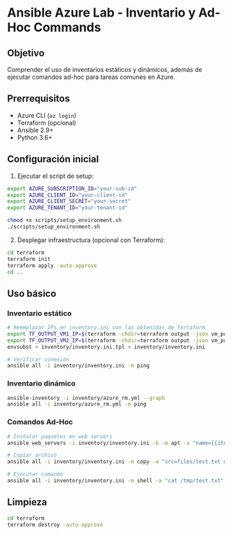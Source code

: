 # Ansible Azure Lab - Inventario y Ad-Hoc Commands

## Objetivo
Comprender el uso de inventarios estáticos y dinámicos, además de ejecutar comandos ad-hoc para tareas comunes en Azure.

## Prerrequisitos
- Azure CLI (`az login`)
- Terraform (opcional)
- Ansible 2.9+
- Python 3.6+

## Configuración inicial

1. Ejecutar el script de setup:
```bash
export AZURE_SUBSCRIPTION_ID="your-sub-id"
export AZURE_CLIENT_ID="your-client-id"
export AZURE_CLIENT_SECRET="your-secret"
export AZURE_TENANT_ID="your-tenant-id"

chmod +x scripts/setup_environment.sh
./scripts/setup_environment.sh
```

2. Desplegar infraestructura (opcional con Terraform):
```bash
cd terraform
terraform init
terraform apply -auto-approve
cd ..
```

## Uso básico

### Inventario estático
```bash
# Reemplazar IPs en inventory.ini con las obtenidas de Terraform
export TF_OUTPUT_VM1_IP=$(terraform -chdir=terraform output -json vm_public_ips | jq -r '.vm1')
export TF_OUTPUT_VM2_IP=$(terraform -chdir=terraform output -json vm_public_ips | jq -r '.vm2')
envsubst < inventory/inventory.ini.tpl > inventory/inventory.ini

# Verificar conexión
ansible all -i inventory/inventory.ini -m ping
```

### Inventario dinámico
```bash
ansible-inventory -i inventory/azure_rm.yml --graph
ansible all -i inventory/azure_rm.yml -m ping
```

### Comandos Ad-Hoc
```bash
# Instalar paquetes en web servers
ansible web_servers -i inventory/inventory.ini -b -m apt -a "name={{item}} state=present" --extra-vars "@group_vars/web_servers.yml" --loop "{{web_packages}}"

# Copiar archivo
ansible all -i inventory/inventory.ini -m copy -a "src=files/test.txt dest=/tmp/test.txt"

# Ejecutar comando
ansible all -i inventory/inventory.ini -m shell -a "cat /tmp/test.txt"
```

## Limpieza
```bash
cd terraform
terraform destroy -auto-approve
```